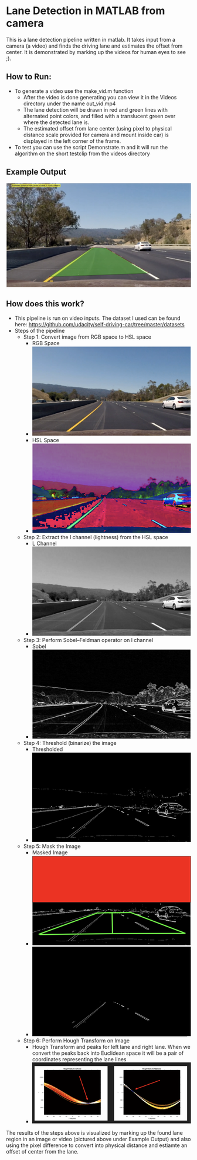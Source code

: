 # Lane Detection in MATLAB from camera
This is a lane detection pipeline written in matlab.  It takes input from a camera (a video) and finds the driving lane and estimates the offset from center.  It is demonstrated by marking up the videos for human eyes to see ;).

## How to Run:
* To generate a video use the make_vid.m function
	* After the video is done generating you can view it in the Videos directory under the name out_vid.mp4
	* The lane detection will be drawn in red and green lines with alternated point colors, and filled with a translucent green over where the detected lane is.
	* The estimated offset from lane center (using pixel to physical distance scale provided for camera and mount inside car) is displayed in the left corner of the frame.
* To test you can use the script Demonstrate.m and it will run the algorithm on the short testclip from the videos directory

## Example Output
![Example](Images/Example.png)

## How does this work?
* This pipeline is run on video inputs.  The dataset I used can be found here: https://github.com/udacity/self-driving-car/tree/master/datasets
* Steps of the pipeline
	* Step 1: Convert image from RGB space to HSL space
		*	RGB Space
		*	![rgb](Images/rgb.png)
		*	HSL Space
		*	![hsl](Images/hsl.png)
	* Step 2: Extract the l channel (lightness) from the HSL space
		*	L Channel
		*	![l](Images/l.png)
	* Step 3: Perform Sobel–Feldman operator on l channel
		*	Sobel
		*	![sobel](Images/sobel.png)
	* Step 4: Threshold (binarize) the image
		* 	Thresholded
		*	![threshed](Images/threshed.png)
	* Step 5: Mask the Image
		*	Masked Image
		*	![mask1](Images/mask1.png)
		*	![mask2](Images/mask2.png)
	* Step 6:  Perform Hough Transform on Image
		*	Hough Transform and peaks for left lane and right lane.  When we convert the peaks back into Euclidean space it will be a pair of coordinates representing the lane lines
		*	![hough](Images/Hough-figures.png)
		
The results of the steps above is visualized by marking up the found lane region in an image or video (pictured above under Example Output) and also using the pixel difference to convert into physical distance and estiamte an offset of center from the lane.
